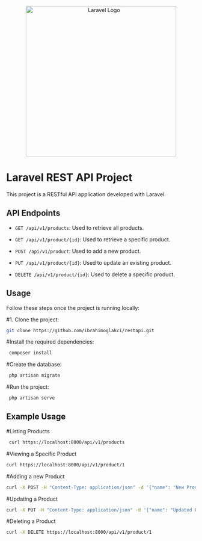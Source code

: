 <p align="center"><a href="https://laravel.com" target="_blank"><img src="https://raw.githubusercontent.com/laravel/art/master/logo-lockup/5%20SVG/2%20CMYK/1%20Full%20Color/laravel-logolockup-cmyk-red.svg" width="400" alt="Laravel Logo"></a></p>

# Laravel REST API Project

This project is a RESTful API application developed with Laravel.

## API Endpoints

- `GET /api/v1/products`: Used to retrieve all products.

- `GET /api/v1/product/{id}`: Used to retrieve a specific product.

- `POST /api/v1/product`: Used to add a new product.

- `PUT /api/v1/product/{id}`: Used to update an existing product.

- `DELETE /api/v1/product/{id}`: Used to delete a specific product.

## Usage

Follow these steps once the project is running locally:

#1. Clone the project:
   ```bash
   git clone https://github.com/ibrahimoglakci/restapi.git
```


#Install the required dependencies:
 ```bash
  composer install
```

#Create the database:
 ```bash
  php artisan migrate
```

#Run the project:
 ```bash
  php artisan serve
```


## Example Usage

#Listing Products

 ```bash
  curl https://localhost:8000/api/v1/products
```

#Viewing a Specific Product
```bash
curl https://localhost:8000/api/v1/product/1
```

#Adding a new Product

```bash
curl -X POST -H "Content-Type: application/json" -d '{"name": "New Product", "price": 20.0}' https://localhost:8000/api/v1/product
```

#Updating a Product

```bash
curl -X PUT -H "Content-Type: application/json" -d '{"name": "Updated Product", "price": 25.0}' https://localhost:8000/api/v1/product/1
```

#Deleting a Product
```bash
curl -X DELETE https://localhost:8000/api/v1/product/1
```







   

